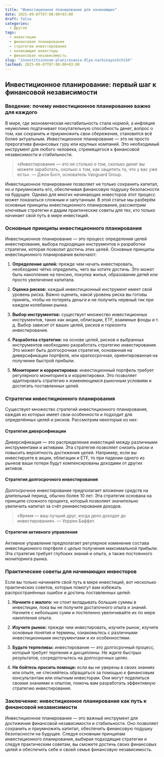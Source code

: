 ```yaml
---
title: "Инвестиционное планирование для начинающих"
date: 2025-09-07T07:00:00+03:00
draft: false
categories:
  - Другое
tags:
  - инвестиции
  - финансовое планирование
  - стратегии инвестирования
  - начинающие инвесторы
  - финансовая независимость
slug: "investitsionnoe-planirovanie-dlya-nachinayushchikh"
lastmod: 2025-09-07T07:00:00+03:00
---
```


## Инвестиционное планирование: первый шаг к финансовой независимости

### Введение: почему инвестиционное планирование важно для каждого

В мире, где экономическая нестабильность стала нормой, а инфляция неумолимо подтачивает покупательную способность денег, вопрос о том, как сохранить и приумножить свои сбережения, становится всё более актуальным. Инвестиционное планирование — это не просто прерогатива финансовых гуру или крупных компаний. Это необходимый инструмент для любого человека, стремящегося к финансовой независимости и стабильности.

> «Инвестирование — это не столько о том, сколько денег вы можете заработать, сколько о том, как защитить то, что у вас уже есть». — Джон Богл, основатель Vanguard Group.

Инвестиционное планирование позволяет не только сохранить капитал, но и приумножить его, обеспечивая финансовую подушку безопасности на будущее. Однако для многих начинающих инвесторов этот процесс может показаться сложным и запутанным. В этой статье мы разберём основные принципы инвестиционного планирования, рассмотрим ключевые стратегии и дадим практические советы для тех, кто только начинает свой путь в мире инвестиций.

### Основные принципы инвестиционного планирования

Инвестиционное планирование — это процесс определения целей инвестирования, выбора подходящих инструментов и разработки стратегии, которая позволит достичь этих целей. Основные принципы инвестиционного планирования включают:

1. **Определение целей:** прежде чем начать инвестировать, необходимо чётко определить, чего вы хотите достичь. Это может быть накопление на пенсию, покупка жилья, образование детей или просто увеличение капитала.

2. **Оценка рисков:** каждый инвестиционный инструмент имеет свой уровень риска. Важно оценить, какой уровень риска вы готовы принять, чтобы не потерять деньги и не получить нервный тик при каждом колебании рынка.

3. **Выбор инструментов:** существует множество инвестиционных инструментов, таких как акции, облигации, ETF, взаимные фонды и т. д. Выбор зависит от ваших целей, рисков и горизонта инвестирования.

4. **Разработка стратегии:** на основе целей, рисков и выбранных инструментов необходимо разработать стратегию инвестирования. Это может быть долгосрочная стратегия, основанная на диверсификации портфеля, или краткосрочная, ориентированная на получение быстрой прибыли.

5. **Мониторинг и корректировка:** инвестиционный портфель требует регулярного мониторинга и корректировки. Это позволяет адаптировать стратегию к изменяющимся рыночным условиям и достигать поставленных целей.

### Стратегии инвестиционного планирования

Существует множество стратегий инвестиционного планирования, каждая из которых имеет свои особенности и подходит для определённых целей и рисков. Рассмотрим некоторые из них:

#### Стратегия диверсификации

Диверсификация — это распределение инвестиций между различными инструментами и активами. Эта стратегия позволяет снизить риски и повысить вероятность достижения целей. Например, если вы инвестируете в акции, облигации и ETF, то при падении одного из рынков ваши потери будут компенсированы доходами от других активов.

#### Стратегия долгосрочного инвестирования

Долгосрочное инвестирование предполагает вложение средств на длительный период, обычно более 10 лет. Эта стратегия основана на принципе сложного процента, который позволяет значительно увеличить капитал за счёт реинвестирования доходов.

> «Время — ваш лучший друг, когда дело доходит до инвестирования». — Уоррен Баффет.

#### Стратегия активного управления

Активное управление предполагает регулярное изменение состава инвестиционного портфеля с целью получения максимальной прибыли. Эта стратегия требует глубоких знаний и опыта, а также постоянного мониторинга рынка.

### Практические советы для начинающих инвесторов

Если вы только начинаете свой путь в мире инвестиций, вот несколько практических советов, которые помогут вам избежать распространённых ошибок и достичь поставленных целей:

1. **Начните с малого:** не стоит вкладывать большие суммы в инвестиции, пока вы не получите достаточного опыта и знаний. Начните с небольших сумм и постепенно увеличивайте их по мере накопления опыта.

2. **Изучите рынок:** прежде чем инвестировать, изучите рынок, изучите основные понятия и термины, ознакомьтесь с различными инвестиционными инструментами и их особенностями.

3. **Будьте терпеливы:** инвестирование — это долгосрочный процесс, который требует терпения и дисциплины. Не ждите быстрых результатов, сосредоточьтесь на долгосрочных целях.

4. **Не бойтесь просить помощи:** если вы не уверены в своих знаниях или опыте, не стесняйтесь обращаться за помощью к финансовым консультантам или опытным инвесторам. Они могут поделиться своими знаниями и опытом, помочь вам разработать эффективную стратегию инвестирования.

### Заключение: инвестиционное планирование как путь к финансовой независимости

Инвестиционное планирование — это важный инструмент для достижения финансовой независимости и стабильности. Оно позволяет сохранить и приумножить капитал, обеспечить финансовую подушку безопасности на будущее. Следуя основным принципам инвестиционного планирования, выбирая подходящие стратегии и следуя практическим советам, вы сможете достичь своих финансовых целей и обеспечить себе и своей семье финансовую независимость.

